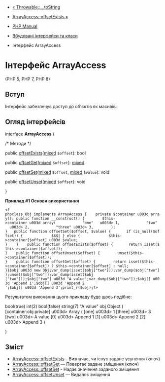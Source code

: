 - [« Throwable::\_\_toString](throwable.tostring.md)
- [ArrayAccess::offsetExists »](arrayaccess.offsetexists.md)

- [PHP Manual](index.md)
- [Вбудовані інтерфейси та класи](reserved.interfaces.md)
- Інтерфейс ArrayAccess

# Інтерфейс ArrayAccess

(PHP 5, PHP 7, PHP 8)

## Вступ

Інтерфейс забезпечує доступ до об'єктів як масивів.

## Огляд інтерфейсів

interface **ArrayAccess** {

/\* Методи \*/

public
[offsetExists](arrayaccess.offsetexists.md)([mixed](language.types.declarations.md#language.types.declarations.mixed)
`$offset`): bool

public
[offsetGet](arrayaccess.offsetget.md)([mixed](language.types.declarations.md#language.types.declarations.mixed)
`$offset`):
[mixed](language.types.declarations.md#language.types.declarations.mixed)

public
[offsetSet](arrayaccess.offsetset.md)([mixed](language.types.declarations.md#language.types.declarations.mixed)
`$offset`,
[mixed](language.types.declarations.md#language.types.declarations.mixed)
`$value`): void

public
[offsetUnset](arrayaccess.offsetunset.md)([mixed](language.types.declarations.md#language.types.declarations.mixed)
`$offset`): void

}

**Приклад #1 Основи використання**

` <?phpclass Obj implements ArrayAccess {    private $container u003d array(); public function __construct() {        $this->container u003d array(            "one"   u003d> 1,            "two"   u003d> 2,            "three" u003d> 3,        ); }   public function offsetSet($offset, $value) {       if (is_null($offset)) {             $$$| } else {             $this->container[$offset] u003d $value; }    }    public function offsetExists($offset) {       return isset($this->container[$offset]); }    public function offsetUnset($offset) {        unset($this->container[$offset]); }    public function offsetGet($offset) {        return isset($this->container[$offset]) ? $this->container[$offset] : null; }}$obj u003d new Obj;var_dump(isset($obj["two"]));var_dump($obj["two"]);unset($obj["two"]);var_dump(isset($obj ["two"]));$obj["two"] u003d "A value";var_dump($obj["two"]);$obj[] u003d 'Append 1';$obj[] u003d 'Append 2 ';$obj[] u003d 'Append 3';print_r($obj);?> `

Результатом виконання цього прикладу буде щось подібне:

bool(true)
int(2)
bool(false)
string(7) "A value"
obj Object
(
[container:obj:private] u003d> Array
(
[one] u003d> 1
[three] u003d> 3
[two] u003d> A value
[0] u003d> Append 1
[1] u003d> Append 2
[2] u003d> Append 3
)

)

## Зміст
 - [ArrayAccess::offsetExists](arrayaccess.offsetexists.md) -
Визначає, чи існує задане усунення (ключ)
- [ArrayAccess::offsetGet](arrayaccess.offsetget.md) — Повертає
задане зміщення (ключ)
- [ArrayAccess::offsetSet](arrayaccess.offsetset.md) - Надає
значення заданого зміщення
- [ArrayAccess::offsetUnset](arrayaccess.offsetunset.md) — Видаляє
зміщення
